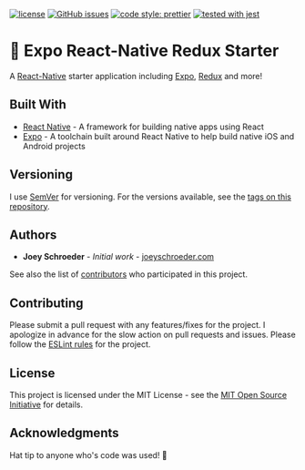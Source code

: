 [![license](https://img.shields.io/github/license/mashape/apistatus.svg)]()
[![GitHub issues](https://img.shields.io/github/issues/joeyschroeder/expo-react-native-redux-starter.svg)](https://github.com/joeyschroeder/expo-react-native-redux-starter/issues)
[![code style: prettier](https://img.shields.io/badge/code_style-prettier-ff69b4.svg)](https://github.com/prettier/prettier)
[![tested with jest](https://img.shields.io/badge/tested_with-jest-99424f.svg)](https://github.com/facebook/jest)

# 🌈 Expo React-Native Redux Starter

A [React-Native](https://facebook.github.io/react-native/) starter application including [Expo](https://expo.io/), [Redux](https://redux.js.org/) and more!

## Built With

- [React Native](https://facebook.github.io/react-native/) - A framework for building native apps using React
- [Expo](https://expo.io/learn) - A toolchain built around React Native to help build native iOS and Android projects

## Versioning

I use [SemVer](https://docs.npmjs.com/getting-started/semantic-versioning) for versioning. For the versions available, see the [tags on this repository](https://github.com/joeyschroeder/react-native-simple-animations/tags).

## Authors

- **Joey Schroeder** - _Initial work_ - [joeyschroeder.com](https://joeyschroeder.com)

See also the list of [contributors](https://github.com/joeyschroeder/react-native-simple-animations/graphs/contributors) who participated in this project.

## Contributing

Please submit a pull request with any features/fixes for the project. I apologize in advance for the slow action on pull requests and issues. Please follow the [ESLint rules](https://github.com/joeyschroeder/react-native-simple-animations/blob/master/.eslintrc.json) for the project.

## License

This project is licensed under the MIT License - see the [MIT Open Source Initiative](https://opensource.org/licenses/MIT) for details.

## Acknowledgments

Hat tip to anyone who's code was used! 🤠
